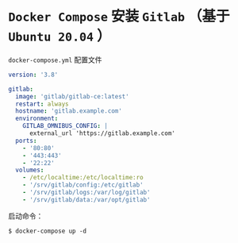 # `Docker Compose` 安装 `Gitlab` （基于 `Ubuntu 20.04` ）

`docker-compose.yml` 配置文件

```yml
version: '3.8'

gitlab:
  image: 'gitlab/gitlab-ce:latest'
  restart: always
  hostname: 'gitlab.example.com'
  environment:
    GITLAB_OMNIBUS_CONFIG: |
      external_url 'https://gitlab.example.com'
  ports:
    - '80:80'
    - '443:443'
    - '22:22'
  volumes:
    - /etc/localtime:/etc/localtime:ro
    - '/srv/gitlab/config:/etc/gitlab'
    - '/srv/gitlab/logs:/var/log/gitlab'
    - '/srv/gitlab/data:/var/opt/gitlab'
```

启动命令：

```shell
$ docker-compose up -d
```
